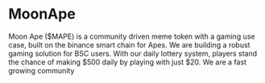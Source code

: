 # MoonApe
Moon Ape ($MAPE) is a community driven meme token with a gaming use case, built on the binance smart chain for Apes.  We are building a robust gaming solution for BSC users. With our daily lottery system, players stand  the chance of making $500 daily by playing with just $20. We are a fast growing community
